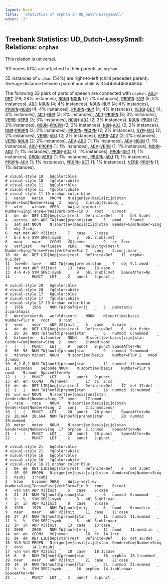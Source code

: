```yaml
---
layout: base
title:  'Statistics of orphan in UD_Dutch-LassySmall'
udver: '2'
---
```


## Treebank Statistics: UD_Dutch-LassySmall: Relations: `orphan`

This relation is universal.

101 nodes (0%) are attached to their parents as `orphan`.

55 instances of `orphan` (54%) are right-to-left (child precedes parent).
Average distance between parent and child is 3.54455445544554.

The following 33 pairs of parts of speech are connected with `orphan`: <tt><a href="nl_lassysmall-pos-ADJ.html">ADJ</a></tt>-<tt><a href="nl_lassysmall-pos-DET.html">DET</a></tt> (28; 28% instances), <tt><a href="nl_lassysmall-pos-NOUN.html">NOUN</a></tt>-<tt><a href="nl_lassysmall-pos-NOUN.html">NOUN</a></tt> (7; 7% instances), <tt><a href="nl_lassysmall-pos-PROPN.html">PROPN</a></tt>-<tt><a href="nl_lassysmall-pos-SYM.html">SYM</a></tt> (5; 5% instances), <tt><a href="nl_lassysmall-pos-ADJ.html">ADJ</a></tt>-<tt><a href="nl_lassysmall-pos-NOUN.html">NOUN</a></tt> (4; 4% instances), <tt><a href="nl_lassysmall-pos-NOUN.html">NOUN</a></tt>-<tt><a href="nl_lassysmall-pos-NUM.html">NUM</a></tt> (4; 4% instances), <tt><a href="nl_lassysmall-pos-PROPN.html">PROPN</a></tt>-<tt><a href="nl_lassysmall-pos-NOUN.html">NOUN</a></tt> (4; 4% instances), <tt><a href="nl_lassysmall-pos-PROPN.html">PROPN</a></tt>-<tt><a href="nl_lassysmall-pos-NUM.html">NUM</a></tt> (4; 4% instances), <tt><a href="nl_lassysmall-pos-VERB.html">VERB</a></tt>-<tt><a href="nl_lassysmall-pos-DET.html">DET</a></tt> (4; 4% instances), <tt><a href="nl_lassysmall-pos-ADJ.html">ADJ</a></tt>-<tt><a href="nl_lassysmall-pos-NUM.html">NUM</a></tt> (3; 3% instances), <tt><a href="nl_lassysmall-pos-ADJ.html">ADJ</a></tt>-<tt><a href="nl_lassysmall-pos-PROPN.html">PROPN</a></tt> (3; 3% instances), <tt><a href="nl_lassysmall-pos-VERB.html">VERB</a></tt>-<tt><a href="nl_lassysmall-pos-VERB.html">VERB</a></tt> (3; 3% instances), <tt><a href="nl_lassysmall-pos-NOUN.html">NOUN</a></tt>-<tt><a href="nl_lassysmall-pos-ADJ.html">ADJ</a></tt> (2; 2% instances), <tt><a href="nl_lassysmall-pos-NOUN.html">NOUN</a></tt>-<tt><a href="nl_lassysmall-pos-PRON.html">PRON</a></tt> (2; 2% instances), <tt><a href="nl_lassysmall-pos-NOUN.html">NOUN</a></tt>-<tt><a href="nl_lassysmall-pos-PROPN.html">PROPN</a></tt> (2; 2% instances), <tt><a href="nl_lassysmall-pos-NUM.html">NUM</a></tt>-<tt><a href="nl_lassysmall-pos-ADJ.html">ADJ</a></tt> (2; 2% instances), <tt><a href="nl_lassysmall-pos-NUM.html">NUM</a></tt>-<tt><a href="nl_lassysmall-pos-PROPN.html">PROPN</a></tt> (2; 2% instances), <tt><a href="nl_lassysmall-pos-PROPN.html">PROPN</a></tt>-<tt><a href="nl_lassysmall-pos-PROPN.html">PROPN</a></tt> (2; 2% instances), <tt><a href="nl_lassysmall-pos-SYM.html">SYM</a></tt>-<tt><a href="nl_lassysmall-pos-ADJ.html">ADJ</a></tt> (2; 2% instances), <tt><a href="nl_lassysmall-pos-VERB.html">VERB</a></tt>-<tt><a href="nl_lassysmall-pos-ADJ.html">ADJ</a></tt> (2; 2% instances), <tt><a href="nl_lassysmall-pos-VERB.html">VERB</a></tt>-<tt><a href="nl_lassysmall-pos-ADV.html">ADV</a></tt> (2; 2% instances), <tt><a href="nl_lassysmall-pos-VERB.html">VERB</a></tt>-<tt><a href="nl_lassysmall-pos-NOUN.html">NOUN</a></tt> (2; 2% instances), <tt><a href="nl_lassysmall-pos-ADV.html">ADV</a></tt>-<tt><a href="nl_lassysmall-pos-ADJ.html">ADJ</a></tt> (1; 1% instances), <tt><a href="nl_lassysmall-pos-ADV.html">ADV</a></tt>-<tt><a href="nl_lassysmall-pos-NOUN.html">NOUN</a></tt> (1; 1% instances), <tt><a href="nl_lassysmall-pos-ADV.html">ADV</a></tt>-<tt><a href="nl_lassysmall-pos-PROPN.html">PROPN</a></tt> (1; 1% instances), <tt><a href="nl_lassysmall-pos-ADV.html">ADV</a></tt>-<tt><a href="nl_lassysmall-pos-VERB.html">VERB</a></tt> (1; 1% instances), <tt><a href="nl_lassysmall-pos-NOUN.html">NOUN</a></tt>-<tt><a href="nl_lassysmall-pos-ADV.html">ADV</a></tt> (1; 1% instances), <tt><a href="nl_lassysmall-pos-PRON.html">PRON</a></tt>-<tt><a href="nl_lassysmall-pos-ADJ.html">ADJ</a></tt> (1; 1% instances), <tt><a href="nl_lassysmall-pos-PRON.html">PRON</a></tt>-<tt><a href="nl_lassysmall-pos-DET.html">DET</a></tt> (1; 1% instances), <tt><a href="nl_lassysmall-pos-PRON.html">PRON</a></tt>-<tt><a href="nl_lassysmall-pos-VERB.html">VERB</a></tt> (1; 1% instances), <tt><a href="nl_lassysmall-pos-PROPN.html">PROPN</a></tt>-<tt><a href="nl_lassysmall-pos-ADJ.html">ADJ</a></tt> (1; 1% instances), <tt><a href="nl_lassysmall-pos-PROPN.html">PROPN</a></tt>-<tt><a href="nl_lassysmall-pos-ADV.html">ADV</a></tt> (1; 1% instances), <tt><a href="nl_lassysmall-pos-PROPN.html">PROPN</a></tt>-<tt><a href="nl_lassysmall-pos-DET.html">DET</a></tt> (1; 1% instances), <tt><a href="nl_lassysmall-pos-VERB.html">VERB</a></tt>-<tt><a href="nl_lassysmall-pos-PROPN.html">PROPN</a></tt> (1; 1% instances).


~~~ conllu
# visual-style 10	bgColor:blue
# visual-style 10	fgColor:white
# visual-style 11	bgColor:blue
# visual-style 11	fgColor:white
# visual-style 11 10 orphan	color:blue
1	Henin	Henin	PROPN	N|eigen|ev|basis|zijd|stan	Gender=Com|Number=Sing	2	nsubj	2:nsubj|9:nsubj	_
2	wint	winnen	VERB	WW|pv|tgw|met-t	Number=Sing|Tense=Pres|VerbForm=Fin	0	root	0:root	_
3	de	de	DET	LID|bep|stan|rest	Definite=Def	5	det	5:det	_
4	eerste	één	ADJ	TW|rang|prenom|stan	_	5	amod	5:amod	_
5	set	set	NOUN	N|soort|ev|basis|zijd|stan	Gender=Com|Number=Sing	2	obj	2:obj	_
6	met	met	ADP	VZ|init	_	7	case	7:case	_
7	6-2	6-2	SYM	SPEC|symb	_	2	obl	2:obl:met	_
8	maar	maar	CCONJ	VG|neven	_	9	cc	9:cc	_
9	verliest	verliezen	VERB	WW|pv|tgw|met-t	Number=Sing|Tense=Pres|VerbForm=Fin	2	conj	2:conj:maar	_
10	de	de	DET	LID|bep|stan|rest	Definite=Def	11	orphan	9.1:det	_
11	tweede	twee	ADJ	TW|rang|prenom|stan	_	9	obj	9.1:amod	_
12	met	met	ADP	VZ|init	_	13	case	13:case	_
13	4-6	4-6	SYM	SPEC|symb	_	9	obl	9:obl:met	SpaceAfter=No
14	.	.	PUNCT	LET	_	2	punct	2:punct	_

~~~


~~~ conllu
# visual-style 20	bgColor:blue
# visual-style 20	fgColor:white
# visual-style 17	bgColor:blue
# visual-style 17	fgColor:white
# visual-style 17 20 orphan	color:blue
1	1966	1966	NUM	TW|hoofd|vrij	_	2	parataxis	2:parataxis	_
2	Wereldrecords	wereldrecord	NOUN	N|soort|mv|basis	Number=Plur	0	root	0:root	_
3	voor	voor	ADP	VZ|init	_	6	case	6:case	_
4	de	de	DET	LID|bep|stan|rest	Definite=Def	6	det	6:det	_
5	20	20	NUM	TW|hoofd|prenom|stan	_	6	nummod	6:nummod	_
6	kilometer	kilometer	NOUN	N|soort|ev|basis|zijd|stan	Gender=Com|Number=Sing	2	nmod	2:nmod:voor	_
7	(	(	PUNCT	LET	_	9	punct	9:punct	SpaceAfter=No
8	58	58	NUM	TW|hoofd|prenom|stan	_	9	nummod	9:nummod	_
9	minuten	minuut	NOUN	N|soort|mv|basis	Number=Plur	2	nmod	2:nmod	_
10	6,2	6,2	NUM	TW|hoofd|prenom|stan	_	11	nummod	11:nummod	_
11	seconden	seconde	NOUN	N|soort|mv|basis	Number=Plur	9	nmod	9:nmod	SpaceAfter=No
12	)	)	PUNCT	LET	_	9	punct	9:punct	_
13	en	en	CCONJ	VG|neven	_	17	cc	2:cc	_
14	de	de	DET	LID|bep|stan|rest	Definite=Def	17	det	17:det	_
15	1	1	NUM	TW|hoofd|prenom|stan	_	16	nummod	16:nummod	_
16	uur	uur	NOUN	N|soort|ev|basis|onz|stan	Gender=Neut|Number=Sing	17	nmod	17:nmod	_
17	race	race	NOUN	N|soort|ev|basis|zijd|stan	Gender=Com|Number=Sing	2	conj	2.1:nmod:voor	_
18	(	(	PUNCT	LET	_	20	punct	20:punct	SpaceAfter=No
19	20.664	20.664	NUM	TW|hoofd|prenom|stan	_	20	nummod	20:nummod	_
20	meter	meter	NOUN	N|soort|ev|basis|zijd|stan	Gender=Com|Number=Sing	17	orphan	2.1:nmod	SpaceAfter=No
21	)	)	PUNCT	LET	_	20	punct	20:punct	SpaceAfter=No
22	.	.	PUNCT	LET	_	2	punct	2:punct	_

~~~


~~~ conllu
# visual-style 21	bgColor:blue
# visual-style 21	fgColor:white
# visual-style 16	bgColor:blue
# visual-style 16	fgColor:white
# visual-style 16 21 orphan	color:blue
1	De	de	DET	LID|bep|stan|rest	Definite=Def	2	det	2:det	_
2	SP	SP	PROPN	N|eigen|ev|basis|zijd|stan	Gender=Com|Number=Sing	3	nsubj	3:nsubj	_
3	klom	klimmen	VERB	WW|pv|verl|ev	Number=Sing|Tense=Past|VerbForm=Fin	0	root	0:root	_
4	van	van	ADP	VZ|init	_	6	case	6:case	_
5	21	21	NUM	TW|hoofd|prenom|stan	_	6	nummod	6:nummod	_
6	%	%	SYM	SPEC|symb	_	3	obl	3:obl:van	_
7	in	in	ADP	VZ|init	_	8	case	8:case	_
8	1976	1976	NUM	TW|hoofd|vrij	_	6	nmod	6:nmod:in	_
9	naar	naar	ADP	VZ|init	_	11	case	11:case	_
10	27	27	NUM	TW|hoofd|prenom|stan	_	11	nummod	11:nummod	_
11	%	%	SYM	SPEC|symb	_	3	obl	3:obl:naar	_
12	in	in	ADP	VZ|init	_	13	case	13:case	_
13	2000	2000	NUM	TW|hoofd|vrij	_	11	nmod	11:nmod:in	_
14	en	en	CCONJ	VG|neven	_	16	cc	14.1:cc	_
15	de	de	DET	LID|bep|stan|rest	Definite=Def	16	det	16:det	_
16	VLD	VLD	PROPN	N|eigen|ev|basis|zijd|stan	Gender=Com|Number=Sing	3	conj	14.1:nsubj	_
17	van	van	ADP	VZ|init	_	18	case	18.1:case	_
18	8	8	NUM	TW|hoofd|prenom|stan	_	16	orphan	18.1:nummod	_
19	naar	naar	ADP	VZ|init	_	21	case	21:case	_
20	14	14	NUM	TW|hoofd|prenom|stan	_	21	nummod	21:nummod	_
21	%	%	SYM	SPEC|symb	_	16	orphan	14.1:obl:naar	SpaceAfter=No
22	.	.	PUNCT	LET	_	3	punct	3:punct	_

~~~


